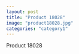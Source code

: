 ```yaml
---
layout: post
title: "Product 18028"
image: "product18028.jpg"
categories: "category1"
---
```

Product 18028
